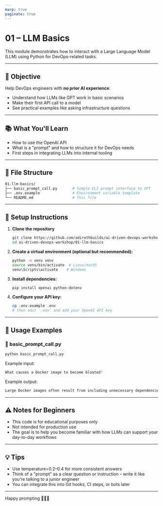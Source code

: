 ```yaml
---
marp: true
paginate: true
---
```


# 01 – LLM Basics

This module demonstrates how to interact with a Large Language Model (LLM) using Python for DevOps-related tasks.

---

## 🎯 Objective

Help DevOps engineers with **no prior AI experience**:

- Understand how LLMs like GPT work in basic scenarios
- Make their first API call to a model
- See practical examples like asking infrastructure questions

---

## 📚 What You'll Learn

- How to use the OpenAI API
- What is a "prompt" and how to structure it for DevOps needs
- First steps in integrating LLMs into internal tooling

---

## 📁 File Structure

```bash
01-llm-basics/
├── basic_prompt_call.py       # Simple CLI prompt interface to GPT
├── .env.example               # Environment variable template
└── README.md                  # This file
```

---

## 🔧 Setup Instructions

1. **Clone the repository**

    ```bash
    git clone https://github.com/adirothbuilds/ai-driven-devops-workshop.git
    cd ai-driven-devops-workshop/01-llm-basics
    ```

2. **Create a virtual environment (optional but recommended):**

    ```bash
    python -m venv venv
    source venv/bin/activate  # Linux/macOS
    venv\Scripts\activate    # Windows
    ```

3. **Install dependencies:**

    ```bash
    pip install openai python-dotenv
    ```

4. **Configure your API key:**

    ```bash
    cp .env.example .env
    # then edit `.env` and add your OpenAI API key
    ```

---

## 🚀 Usage Examples

### 🔹 basic_prompt_call.py

```bash
python basic_prompt_call.py
```

Example input:

```bash
What causes a Docker image to become bloated?
```

Example output:

```bash
Large Docker images often result from including unnecessary dependencies, not cleaning up cache layers, or using full base OS images instead of slim ones...
```

---

## ⚠️ Notes for Beginners

- This code is for educational purposes only
- Not intended for production use
- The goal is to help you become familiar with how LLMs can support your day-to-day workflows

---

## 💡 Tips

- Use temperature=0.2–0.4 for more consistent answers
- Think of a "prompt" as a clear question or instruction – write it like you're talking to a junior engineer
- You can integrate this into Git hooks, CI steps, or bots later

---

Happy prompting 👨‍💻🤖
